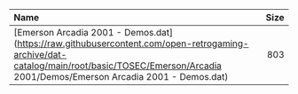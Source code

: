 |Name|Size|
|:---|---:|
|[Emerson Arcadia 2001 - Demos.dat](https://raw.githubusercontent.com/open-retrogaming-archive/dat-catalog/main/root/basic/TOSEC/Emerson/Arcadia 2001/Demos/Emerson Arcadia 2001 - Demos.dat)|803|
